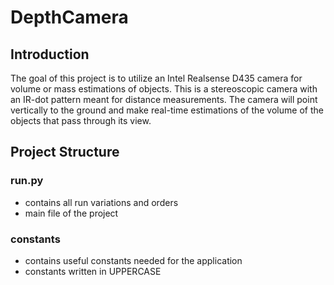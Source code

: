 # DepthCamera
## Introduction
The goal of this project is to utilize an Intel Realsense D435 camera for volume or mass estimations of objects. This is a stereoscopic camera with an IR-dot pattern meant for distance measurements. The camera will point vertically to the ground and make real-time estimations of the volume of the objects that pass through its view. 
## Project Structure
### run.py
- contains all run variations and orders
- main file of the project
### constants
- contains useful constants needed for the application
- constants written in UPPERCASE

